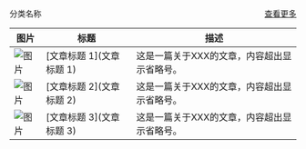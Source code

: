 <div style="display: flex; justify-content: space-between;">
  <span>分类名称</span>
  <a href="https://example.com/view-more">查看更多</a>
</div>

| 图片 | 标题 | 描述 |
|------|------|------|
| ![图片](https://example.com/image1.jpg) | [文章标题 1](文章标题 1) | 这是一篇关于XXX的文章，内容超出显示省略号。 |
| ![图片](https://example.com/image2.jpg) | [文章标题 2](文章标题 2) | 这是一篇关于XXX的文章，内容超出显示省略号。 |
| ![图片](https://example.com/image3.jpg) | [文章标题 3](文章标题 3) | 这是一篇关于XXX的文章，内容超出显示省略号。 |
